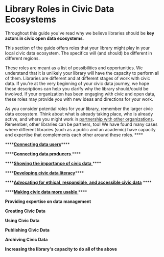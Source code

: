 # Library Roles in Civic Data Ecosystems

Throughout this guide you've read why we believe libraries should be **key actors in civic open data ecosystems**.

This section of the guide offers roles that your library might play in your local civic data ecosystem.  The specifics will \(and should\) be different in different regions.

These roles are meant as a list of possibilities and opportunities. We understand that it is unlikely your library will have the capacity to perform all of them.  Libraries are different and at different stages of work with civic data. If you’re at the very beginning of your civic data journey, we hope these descriptions can help you clarify why the library should/could be involved. If your organization has been engaging with civic and open data, these roles may provide you with new ideas and directions for your work.

As you consider potential roles for your library, remember the larger civic data ecosystem. Think about what is already taking place, who is already active, and where you might work in [partnership with other organizations](https://civic-switchboard.gitbook.io/guide/engaging/finding-a-data-intermediary-partne)**.** Remember, other libraries can be partners, too! We have found many cases where different libraries \(such as a public and an academic\) have capacity and expertise that complements each other around these roles.   ****  


\*\*\*\*[**Connecting data users**](https://civic-switchboard.gitbook.io/guide/activating/typology-of-library-roles/connecting-and-building-community)\*\*\*\*

\*\*\*\*[**Connecting data producers** ](https://civic-switchboard.gitbook.io/guide/activating/typology-of-library-roles/showing-the-importance-of-civic-data)\*\*\*\*

\*\*\*\*[**Showing the importance of civic data** ](https://civic-switchboard.gitbook.io/guide/activating/typology-of-library-roles/developing-civic-data-literacy)\*\*\*\*

\*\*\*\*[**Developing civic data literacy**](https://civic-switchboard.gitbook.io/guide/activating/typology-of-library-roles/making-civic-data-more-usable)\*\*\*\*

\*\*\*\*[**Advocating for ethical, responsible, and accessible civic data**](https://civic-switchboard.gitbook.io/guide/activating/typology-of-library-roles/providing-expertise-on-data-management) ****

\*\*\*\*[**Making civic data more usable** ](https://civic-switchboard.gitbook.io/guide/activating/typology-of-library-roles/creating-civic-data)\*\*\*\*

**Providing expertise on data management** 

**Creating Civic Data** 

**Using Civic Data** 

**Publishing Civic Data** 

**Archiving Civic Data** 

**Increasing  the library's capacity to do all of the above**  
  


